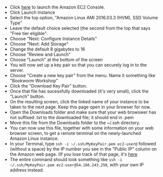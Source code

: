 * Click [here](https://console.aws.amazon.com/ec2/v2/home?region=us-east-1#) to launch the Amazon EC2 Console.
* Click Launch Instance
* Select the top option, "Amazon Linux AMI 2016.03.3 (HVM), SSD Volume Type"
* Leave the default choice selected (the second from the top that says "Free tier eligible".
* Choose "Next: Configure Instance Details"
* Choose "Next: Add Storage"
* Change the default 8 gigabytes to 16
* Choose "Review and Launch"
* Choose "Launch" at the bottom of the screen
* You will now set up a key pair so that you can securely log in to the server.
* Choose "Create a new key pair" from the menu. Name it something like "Bookworm Workshop"
* Click the "Download Key Pair" button.
* Once that file has sucessfully downloaded (it's very small), click the "Launch" button.
* On the resulting screen, click the linked name of your instance to be taken to the next page. Keep this page open in your browser for now.
* Open the Downloads folder and make sure that your web browswer has not suffixed .txt to the downloaded file; it should end in .pem
* Move this file from the Downloads folder to the ~/.ssh directory. 
* You can now use this file, together with some information on your web browser screen, to get a remote terminal on the newly-launched Amazon Linux instance.
* In your Terminal, type `ssh -i ~/.ssh/MyKeyPair.pem ec2-user@` followed (without a space) by the IP number you see in the "Public IP" column on the Amazon web page. (If you lose track of that page, it's [here](https://console.aws.amazon.com/ec2/v2/home?region=us-east-1#Instances)
* The entire command should look something like `ssh -i ~/.ssh/MyKeyPair.pem ec2-user@54.166.243.250`, with your own IP address instead.
